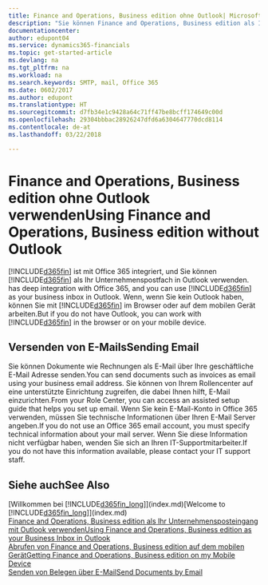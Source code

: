 ```yaml
---
title: Finance and Operations, Business edition ohne Outlook| Microsoft Docs verwenden
description: "Sie können Finance and Operations, Business edition als Ihr Geschäftseingang in Outlook verwenden, da es mit Office 365 integriert ist, aber Sie ohne Outlook in einem Browser oder auf dem mobilen Gerät auch bearbeiten können."
documentationcenter: 
author: edupont04
ms.service: dynamics365-financials
ms.topic: get-started-article
ms.devlang: na
ms.tgt_pltfrm: na
ms.workload: na
ms.search.keywords: SMTP, mail, Office 365
ms.date: 0602/2017
ms.author: edupont
ms.translationtype: HT
ms.sourcegitcommit: d7fb34e1c9428a64c71ff47be8bcff174649c00d
ms.openlocfilehash: 29304bbbac28926247dfd6a6304647770dcd8114
ms.contentlocale: de-at
ms.lasthandoff: 03/22/2018

---
```

# <a name="using-finance-and-operations-business-edition-without-outlook"></a><span data-ttu-id="06da8-103">Finance and Operations, Business edition ohne Outlook verwenden</span><span class="sxs-lookup"><span data-stu-id="06da8-103">Using Finance and Operations, Business edition without Outlook</span></span>
[!INCLUDE[d365fin](includes/d365fin_md.md)]<span data-ttu-id="06da8-104"> ist mit Office 365 integriert, und Sie können [!INCLUDE[d365fin](includes/d365fin_md.md)] als Ihr Unternehmenspostfach in Outlook verwenden.</span><span class="sxs-lookup"><span data-stu-id="06da8-104"> has deep integration with Office 365, and you can use [!INCLUDE[d365fin](includes/d365fin_md.md)] as your business inbox in Outlook.</span></span> <span data-ttu-id="06da8-105">Wenn, wenn Sie kein Outlook haben, können Sie mit [!INCLUDE[d365fin](includes/d365fin_md.md)] im Browser oder auf dem mobilen Gerät arbeiten.</span><span class="sxs-lookup"><span data-stu-id="06da8-105">But if you do not have Outlook, you can work with [!INCLUDE[d365fin](includes/d365fin_md.md)] in the browser or on your mobile device.</span></span>  

## <a name="sending-email"></a><span data-ttu-id="06da8-106">Versenden von E-Mails</span><span class="sxs-lookup"><span data-stu-id="06da8-106">Sending Email</span></span>
<span data-ttu-id="06da8-107">Sie können Dokumente wie Rechnungen als E-Mail über Ihre geschäftliche E-Mail Adresse senden.</span><span class="sxs-lookup"><span data-stu-id="06da8-107">You can send documents such as invoices as email using your business email address.</span></span> <span data-ttu-id="06da8-108">Sie können von Ihrem Rollencenter auf eine unterstützte Einrichtung zugreifen, die dabei Ihnen hilft, E-Mail einzurichten.</span><span class="sxs-lookup"><span data-stu-id="06da8-108">From your Role Center, you can access an assisted setup guide that helps you set up email.</span></span> <span data-ttu-id="06da8-109">Wenn Sie kein E-Mail-Konto in Office 365 verwenden, müssen Sie technische Informationen über Ihren E-Mail Server angeben.</span><span class="sxs-lookup"><span data-stu-id="06da8-109">If you do not use an Office 365 email account, you must specify technical information about your mail server.</span></span> <span data-ttu-id="06da8-110">Wenn Sie diese Information nicht verfügbar haben, wenden Sie sich an Ihren IT-Supportmitarbeiter.</span><span class="sxs-lookup"><span data-stu-id="06da8-110">If you do not have this information available, please contact your IT support staff.</span></span>  


## <a name="see-also"></a><span data-ttu-id="06da8-111">Siehe auch</span><span class="sxs-lookup"><span data-stu-id="06da8-111">See Also</span></span>
<span data-ttu-id="06da8-112">[Willkommen bei [!INCLUDE[d365fin_long](includes/d365fin_long_md.md)]](index.md)</span><span class="sxs-lookup"><span data-stu-id="06da8-112">[Welcome to [!INCLUDE[d365fin_long](includes/d365fin_long_md.md)]](index.md)</span></span>  
[<span data-ttu-id="06da8-113">Finance and Operations, Business edition als Ihr Unternehmensposteingang mit Outlook verwenden</span><span class="sxs-lookup"><span data-stu-id="06da8-113">Using Finance and Operations, Business edition as your Business Inbox in Outlook</span></span>](madeira-outlook.md)  
[<span data-ttu-id="06da8-114">Abrufen von Finance and Operations, Business edition auf dem mobilen Gerät</span><span class="sxs-lookup"><span data-stu-id="06da8-114">Getting Finance and Operations, Business edition on my Mobile Device</span></span>](install-mobile-app.md)  
[<span data-ttu-id="06da8-115">Senden von Belegen über E-Mail</span><span class="sxs-lookup"><span data-stu-id="06da8-115">Send Documents by Email</span></span>](ui-how-send-documents-email.md)

